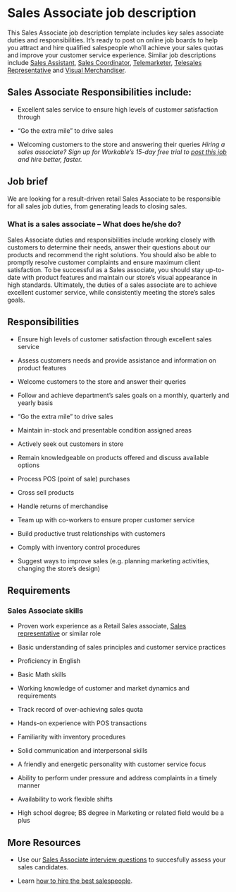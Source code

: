 # Sales Associate job description
This Sales Associate job description template includes key sales associate duties and responsibilities. It’s ready to post on online job boards to help you attract and hire qualified salespeople who’ll achieve your sales quotas and improve your customer service experience. Similar job descriptions include <a href="https://resources.workable.com/sales-assistant-job-description">Sales Assistant</a>, <a href="https://resources.workable.com/sales-coordinator-job-description">Sales Coordinator</a>, <a href="https://resources.workable.com/telemarketer-job-description">Telemarketer</a>, <a href="https://resources.workable.com/telesales-representative-job-description">Telesales Representative</a> and <a href="https://resources.workable.com/visual-merchandiser-job-description">Visual Merchandiser</a>.


## Sales Associate Responsibilities include:
* Excellent sales service to ensure high levels of customer satisfaction through

* “Go the extra mile” to drive sales

* Welcoming customers to the store and answering their queries
<em>Hiring a sales associate? Sign up for Workable’s 15-day free trial to <a href="https://www.workable.com/post-jobs-for-free/customize?wid=696&amp;utm_page=sales-associate-job-description&amp;utm_program=ad-unit-right&amp;utm_tracking=job-descriptions-sales-job-descriptions">post this job</a> and hire better, faster.</em>


## Job brief

We are looking for a result-driven retail Sales Associate to be responsible for all sales job duties, from generating leads to closing sales.
### What is a sales associate – What does he/she do?
Sales Associate duties and responsibilities include working closely with customers to determine their needs, answer their questions about our products and recommend the right solutions. You should also be able to promptly resolve customer complaints and ensure maximum client satisfaction. To be successful as a Sales associate, you should stay up-to-date with product features and maintain our store’s visual appearance in high standards.
Ultimately, the duties of a sales associate are to achieve excellent customer service, while consistently meeting the store’s sales goals.


## Responsibilities

* Ensure high levels of customer satisfaction through excellent sales service

* Assess customers needs and provide assistance and information on product features

* Welcome customers to the store and answer their queries

* Follow and achieve department’s sales goals on a monthly, quarterly and yearly basis

* “Go the extra mile” to drive sales

* Maintain in-stock and presentable condition assigned areas

* Actively seek out customers in store

* Remain knowledgeable on products offered and discuss available options

* Process POS (point of sale) purchases

* Cross sell products

* Handle returns of merchandise

* Team up with co-workers to ensure proper customer service

* Build productive trust relationships with customers

* Comply with inventory control procedures

* Suggest ways to improve sales (e.g. planning marketing activities, changing the store’s design)


## Requirements

### Sales Associate skills
* Proven work experience as a Retail Sales associate, <a href="https://resources.workable.com/sales-representative-job-description" target="_blank" rel="noopener">Sales representative</a> or similar role

* Basic understanding of sales principles and customer service practices

* Proficiency in English

* Basic Math skills

* Working knowledge of customer and market dynamics and requirements

* Track record of over-achieving sales quota

* Hands-on experience with POS transactions

* Familiarity with inventory procedures

* Solid communication and interpersonal skills

* A friendly and energetic personality with customer service focus

* Ability to perform under pressure and address complaints in a timely manner

* Availability to work flexible shifts

* High school degree; BS degree in Marketing or related field would be a plus

## More Resources
* Use our <a href="https://resources.workable.com/sales-associate-interview-questions">Sales Associate interview questions</a> to succesfully assess your sales candidates.

* Learn <a href="https://resources.workable.com/tutorial/hiring-salespeople">how to hire the best salespeople</a>.

